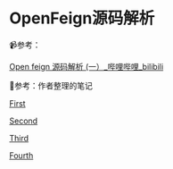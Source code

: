 # OpenFeign源码解析

📹参考：

[Open feign 源码解析 (一）_哔哩哔哩_bilibili](https://www.bilibili.com/video/BV11D4y1C73V)

📒参考：作者整理的笔记

[First](OpenFeign%E6%BA%90%E7%A0%81%E8%A7%A3%E6%9E%90%207c270c1ca11d4788abc5374c458d0793/First.md)

[Second](OpenFeign%E6%BA%90%E7%A0%81%E8%A7%A3%E6%9E%90%207c270c1ca11d4788abc5374c458d0793/Second.md)

[Third](OpenFeign%E6%BA%90%E7%A0%81%E8%A7%A3%E6%9E%90%207c270c1ca11d4788abc5374c458d0793/Third.md)

[Fourth](OpenFeign%E6%BA%90%E7%A0%81%E8%A7%A3%E6%9E%90%207c270c1ca11d4788abc5374c458d0793/Fourth.md)
